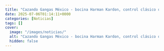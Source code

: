 ```yaml
---
title: "Cazando Gangas México - bocina Harman Kardon, control clásico de Xbox, LEGO Fortnite, hielera eléctrica y un juego de PS2"
date: 2025-07-06T01:14:11+0000
categories: [Noticias]
tags: []
cover:
  image: "/images/noticias/"
  alt: "Cazando Gangas México - bocina Harman Kardon, control clásico de Xbox, LEGO Fortnite, hielera eléctrica y un juego de PS2"
  hidden: false
---
```




